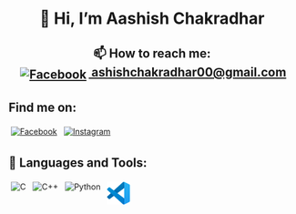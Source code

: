 <h1 align="center">👋 Hi, I’m Aashish Chakradhar</h1>
<h2 align="center">📫 How to reach me:<br/>
<a href = "mailto: ashishchakradhar00@gmail.com">
  <img src="https://logos-world.net/wp-content/uploads/2020/11/Gmail-Logo.png" alt="Facebook" height="20" style="vertical-align:top; margin:4px"> ashishchakradhar00@gmail.com
</a>
</h2>
<h2> Find me on:</h2>
<p>
  <a href = "https://www.facebook.com/Aashish.Ckdhr"><img src="https://www.facebook.com/images/fb_icon_325x325.png" alt="Facebook" height="40" style="vertical-align:top; margin:4px"></a>
  <a href = "https://www.instagram.com/aashish_chakradhar/"><img src="https://w7.pngwing.com/pngs/477/609/png-transparent-logo-computer-icons-instagram-logo-instagram-logo-miscellaneous-text-trademark-thumbnail.png" alt="Instagram" height="40" style="vertical-align:top; margin:4px"></a>
<p>
</p>
<h2>🧰 Languages and Tools:</h2>
<p>
<img src="https://upload.wikimedia.org/wikipedia/commons/thumb/1/18/C_Programming_Language.svg/1200px-C_Programming_Language.svg.png" alt="C" height="40" style="vertical-align:top; margin:4px">
<img src="https://w7.pngwing.com/pngs/46/626/png-transparent-c-logo-the-c-programming-language-computer-icons-computer-programming-source-code-programming-miscellaneous-template-blue.png" alt="C++" height="40" style="vertical-align:top; margin:4px">  
<img src="https://w7.pngwing.com/pngs/447/294/png-transparent-python-javascript-logo-clojure-python-logo-blue-angle-text-thumbnail.png" alt="Python" height="40" style="vertical-align:top; margin:4px">
<img src="https://raw.githubusercontent.com/github/explore/80688e429a7d4ef2fca1e82350fe8e3517d3494d/topics/visual-studio-code/visual-studio-code.png" alt="VS Code" height="40" style="vertical-align:top; margin:4px">
<img scr="https://www.google.com/url?sa=i&url=https%3A%2F%2Fgruponino.com.br%2F%3Fk%3Ddjango-icon-download-for-free-%25E2%2580%2593-iconduck-ee-0oM2ExT8&psig=AOvVaw1qwxVtYMmthWSzVpp_7rY3&ust=1705897634966000&source=images&cd=vfe&opi=89978449&ved=0CBMQjRxqFwoTCJCd_YrS7YMDFQAAAAAdAAAAABAI">
</p>
<!---
aashishChakradhar/aashishChakradhar is a ✨ special ✨ repository because its `README.md` (this file) appears on your GitHub profile.
You can click the Preview link to take a look at your changes.
--->
